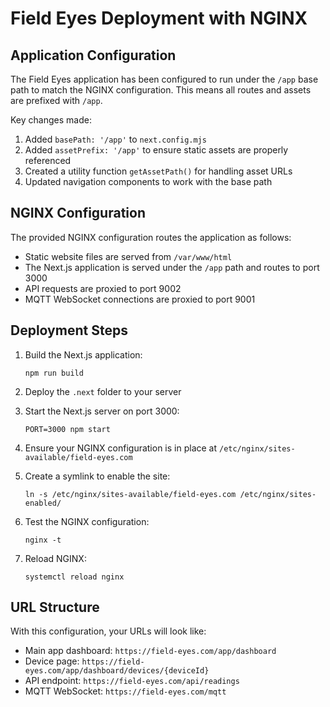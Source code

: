 # Field Eyes Deployment with NGINX

## Application Configuration

The Field Eyes application has been configured to run under the `/app` base path to match the NGINX configuration. This means all routes and assets are prefixed with `/app`.

Key changes made:

1. Added `basePath: '/app'` to `next.config.mjs`
2. Added `assetPrefix: '/app'` to ensure static assets are properly referenced
3. Created a utility function `getAssetPath()` for handling asset URLs
4. Updated navigation components to work with the base path

## NGINX Configuration

The provided NGINX configuration routes the application as follows:

- Static website files are served from `/var/www/html`
- The Next.js application is served under the `/app` path and routes to port 3000
- API requests are proxied to port 9002
- MQTT WebSocket connections are proxied to port 9001

## Deployment Steps

1. Build the Next.js application:
   ```
   npm run build
   ```

2. Deploy the `.next` folder to your server

3. Start the Next.js server on port 3000:
   ```
   PORT=3000 npm start
   ```

4. Ensure your NGINX configuration is in place at `/etc/nginx/sites-available/field-eyes.com`

5. Create a symlink to enable the site:
   ```
   ln -s /etc/nginx/sites-available/field-eyes.com /etc/nginx/sites-enabled/
   ```

6. Test the NGINX configuration:
   ```
   nginx -t
   ```

7. Reload NGINX:
   ```
   systemctl reload nginx
   ```

## URL Structure

With this configuration, your URLs will look like:

- Main app dashboard: `https://field-eyes.com/app/dashboard`
- Device page: `https://field-eyes.com/app/dashboard/devices/{deviceId}`
- API endpoint: `https://field-eyes.com/api/readings`
- MQTT WebSocket: `https://field-eyes.com/mqtt` 